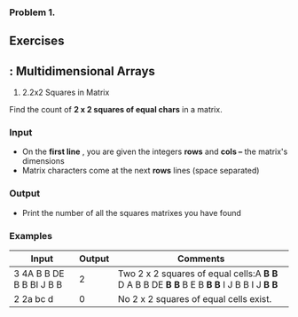 ﻿### Problem 1.
## Exercises

## : Multidimensional Arrays


1. 2.2x2 Squares in Matrix

Find the count of **2 x 2 squares of equal chars** in a matrix.

### Input

- On the **first line** , you are given the integers **rows** and **cols –** the matrix&#39;s dimensions
- Matrix characters come at the next **rows** lines (space separated)

### Output

- Print the number of all the squares matrixes you have found

### Examples

| **Input** | **Output** | **Comments** |
| --- | --- | --- |
| 3 4A B B DE B B BI J B B | 2 | Two 2 x 2 squares of equal cells:A **B B** D A B B DE **B B** B E B **B B** I J B B I J **B B** |
| 2 2a bc d | 0 | No 2 x 2 squares of equal cells exist. |

